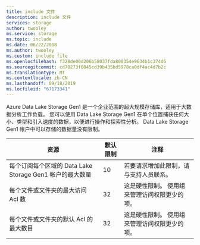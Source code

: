 ```yaml
---
title: include 文件
description: include 文件
services: storage
author: twooley
ms.service: storage
ms.topic: include
ms.date: 06/22/2018
ms.author: twooley
ms.custom: include file
ms.openlocfilehash: f328de00d206b58037fda800354e9634b1c374d6
ms.sourcegitcommit: cd70273f0845cd39b435bd5978ca0df4ac4d7b2c
ms.translationtype: MT
ms.contentlocale: zh-CN
ms.lasthandoff: 09/18/2019
ms.locfileid: "67173341"
---
```

Azure Data Lake Storage Gen1 是一个企业范围的超大规模存储库，适用于大数据分析工作负载。 您可以使用 Data Lake Storage Gen1 在单个位置捕获任何大小、类型和引入速度的数据，以便进行操作和探索性分析。 Data Lake Storage Gen1 帐户中可以存储的数据量没有限制。

| **资源** | **默认限制** | **注释** |
| --- | --- | --- |
| 每个订阅每个区域的 Data Lake Storage Gen1 帐户的最大数量 |10 | 若要请求增加此限制，请与支持人员联系。 |
| 每个文件或文件夹的最大访问 Acl 数 |32 | 这是硬性限制。 使用组来管理访问权限更少的项。 |
| 每个文件或文件夹的默认 Acl 的最大数目 |32 | 这是硬性限制。 使用组来管理访问权限更少的项。 |
